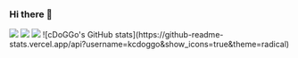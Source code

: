 ### Hi there 👋
<img src="https://img.shields.io/badge/javascript-F7DF1E?style=flat-square&logo=JavaScript&logoColor=black"/>
<img src="https://img.shields.io/badge/nodedotjs-339933?style=flat-square&logo=Node.js&logoColor=black"/>
<img src="https://img.shields.io/badge/React-61DAFB?style=flat-square&logo=React&logoColor=black"/>
![cDoGGo's GitHub stats](https://github-readme-stats.vercel.app/api?username=kcdoggo&show_icons=true&theme=radical)

<!--
**kcdoggo/kcdoggo** is a ✨ _special_ ✨ repository because its `README.md` (this file) appears on your GitHub profile.

Here are some ideas to get you started:

- 🔭 I’m currently working on ...
- 🌱 I’m currently learning ...
- 👯 I’m looking to collaborate on ...
- 🤔 I’m looking for help with ...
- 💬 Ask me about ...
- 📫 How to reach me: ...
- 😄 Pronouns: ...
- ⚡ Fun fact: ...
-->
